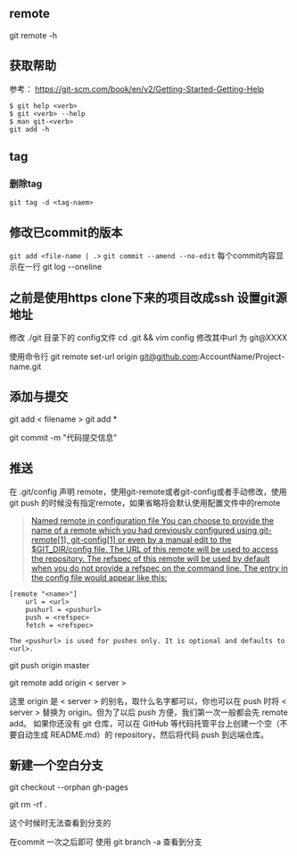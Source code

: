 ## remote
git remote -h


## 获取帮助
参考： https://git-scm.com/book/en/v2/Getting-Started-Getting-Help
```
$ git help <verb>
$ git <verb> --help
$ man git-<verb>
git add -h
```

## tag
### 删除tag
`git tag -d <tag-naem>`

## 修改已commit的版本
`git add <file-name | .>`
`git commit --amend --no-edit`
每个commit内容显示在一行
git log --oneline

## 之前是使用https clone下来的项目改成ssh 设置git源地址
修改 ./git 目录下的 config文件
cd .git && vim config
修改其中url 为 git@XXXX

使用命令行 
git remote set-url origin git@github.com:AccountName/Project-name.git

## 添加与提交
git add < filename >
git add *

git commit -m "代码提交信息"

## 推送
在 .git/config 声明 remote，使用git-remote或者git-config或者手动修改，使用git push 的时候没有指定remote，如果省略将会默认使用配置文件中的remote
> [Named remote in configuration file
You can choose to provide the name of a remote which you had previously configured using git-remote[1], git-config[1] or even by a manual edit to the $GIT_DIR/config file. The URL of this remote will be used to access the repository. The refspec of this remote will be used by default when you do not provide a refspec on the command line. The entry in the config file would appear like this:](https://www.git-scm.com/docs/git-push#REMOTES)

	[remote "<name>"]
		url = <url>
		pushurl = <pushurl>
		push = <refspec>
		fetch = <refspec>
```
The <pushurl> is used for pushes only. It is optional and defaults to <url>.
```


git push origin master

git remote add origin < server >

这里 origin 是 < server > 的别名，取什么名字都可以，你也可以在 push 时将 < server > 替换为 origin。但为了以后 push 方便，我们第一次一般都会先 remote add。
如果你还没有 git 仓库，可以在 GitHub 等代码托管平台上创建一个空（不要自动生成 README.md）的 repository，然后将代码 push 到远端仓库。

## 新建一个空白分支
git checkout --orphan gh-pages

git rm -rf .

这个时候时无法查看到分支的

在commit 一次之后即可 使用 git branch -a 查看到分支